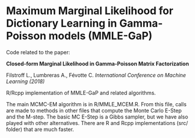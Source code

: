 # Maximum Marginal Likelihood for Dictionary Learning in Gamma-Poisson models (MMLE-GaP)

Code related to the paper:

**Closed-form Marginal Likelihood in Gamma-Poisson Matrix Factorization**

Filstroff L., Lumbreras A., Févotte C. 
*International Conference on Machine Learning (2018)*

R/Rcpp implementation of MMLE-GaP and related algorithms.

The main MCMC-EM algorithm is in R/MMLE_MCEM.R. From this file, calls are made to methods in other files that compute the Monte Carlo E-Step and the M-step. The basic MC E-Step is a Gibbs sampler, but we have also played with other alternatives. There are R and Rcpp implementations (src/ folder) that are much faster. 
